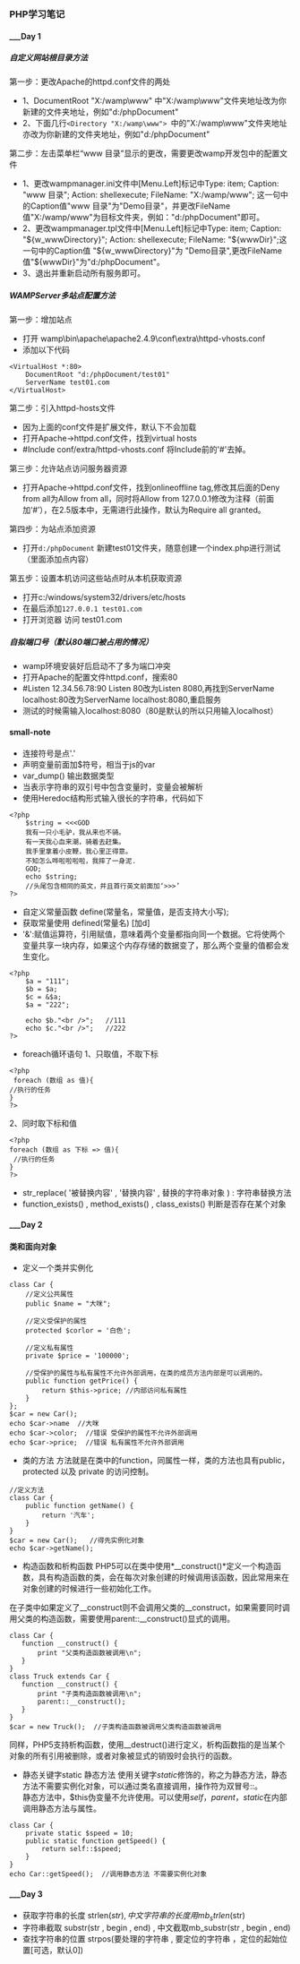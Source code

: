 ### PHP学习笔记
#### ___**Day 1**
##### 自定义网站根目录方法
第一步：更改Apache的httpd.conf文件的两处   

- 1、DocumentRoot "X:/wamp\www" 中"X:/wamp\www"文件夹地址改为你新建的文件夹地址，例如"d:/phpDocument"
- 2、下面几行```<Directory "X:/wamp\www"> ```中的"X:/wamp\www"文件夹地址亦改为你新建的文件夹地址，例如"d:/phpDocument"  

第二步：左击菜单栏“www 目录”显示的更改，需要更改wamp开发包中的配置文件   

- 1、更改wampmanager.ini文件中[Menu.Left]标记中Type: item; Caption: "www 目录"; Action: shellexecute; FileName: "X:/wamp/www"; 这一句中的Caption值"www 目录"为"Demo目录"，并更改FileName值"X:/wamp/www"为目标文件夹，例如："d:/phpDocument"即可。
- 2、更改wampmanager.tpl文件中[Menu.Left]标记中Type: item; Caption: "${w_wwwDirectory}"; Action: shellexecute; FileName: "${wwwDir}";这一句中的Caption值 "${w_wwwDirectory}"为 "Demo目录",更改FileName值"${wwwDir}"为"d:/phpDocument"。
- 3、退出并重新启动所有服务即可。

##### WAMPServer多站点配置方法
第一步：增加站点    

- 打开 wamp\bin\apache\apache2.4.9\conf\extra\httpd-vhosts.conf
- 添加以下代码
```
<VirtualHost *:80>
    DocumentRoot "d:/phpDocument/test01"
    ServerName test01.com
</VirtualHost>
```
第二步：引入httpd-hosts文件    

- 因为上面的conf文件是扩展文件，默认下不会加载
-  打开Apache->httpd.conf文件，找到virtual hosts 
- #Include conf/extra/httpd-vhosts.conf 将Include前的'#'去掉。

第三步：允许站点访问服务器资源   

- 打开Apache->httpd.conf文件，找到onlineoffline tag,修改其后面的Deny from all为Allow from all，同时将Allow from 127.0.0.1修改为注释（前面加‘#’），在2.5版本中，无需进行此操作，默认为Require all granted。

第四步：为站点添加资源       
  
- 打开```d:/phpDocument``` 新建test01文件夹，随意创建一个index.php进行测试（里面添加点内容）

第五步：设置本机访问这些站点时从本机获取资源   

- 打开c:/windows/system32/drivers/etc/hosts
- 在最后添加```127.0.0.1 test01.com```
- 打开浏览器 访问 test01.com

##### 自拟端口号（默认80端口被占用的情况）
- wamp环境安装好后启动不了多为端口冲突
- 打开Apache的配置文件httpd.conf，搜索80
- #Listen 12.34.56.78:90   Listen 80改为Listen 8080,再找到ServerName localhost:80改为ServerName localhost:8080,重启服务
- 测试的时候需输入localhost:8080（80是默认的所以只用输入localhost）

#### small-note
- 连接符号是点'.'
- 声明变量前面加$符号，相当于js的var
- var_dump() 输出数据类型
- 当表示字符串的双引号中包含变量时，变量会被解析
- 使用Heredoc结构形式输入很长的字符串，代码如下
```
<?php
	$string = <<<GOD
	我有一只小毛驴，我从来也不骑。   
	有一天我心血来潮，骑着去赶集。   
	我手里拿着小皮鞭，我心里正得意。   
	不知怎么哗啦啦啦啦，我摔了一身泥.   
	GOD;
	echo $string;
	//头尾包含相同的英文，并且首行英文前面加‘>>>’
?>
```
- 自定义常量函数 define(常量名，常量值，是否支持大小写);
- 获取常量使用 defined(常量名)      [加d]
- '&':赋值运算符，引用赋值，意味着两个变量都指向同一个数据。它将使两个变量共享一块内存，如果这个内存存储的数据变了，那么两个变量的值都会发生变化。
```
<?php 
    $a = "111";
	$b = $a;
	$c = &$a;
	$a = "222";
	
	echo $b."<br />";   //111
	echo $c."<br />";   //222
?>
```
- foreach循环语句
1、只取值，不取下标
```
<?php
 foreach (数组 as 值){
//执行的任务
}
?>
```
2、同时取下标和值
```
<?php
foreach (数组 as 下标 => 值){
 //执行的任务
}
?>
```
- str_replace( '被替换内容' , '替换内容' , 替换的字符串对象 ) : 字符串替换方法
- function_exists() , method_exists() , class_exists()  判断是否存在某个对象

#### ___**Day 2**
#### 类和面向对象
- 定义一个类并实例化
```
class Car {
	//定义公共属性
	public $name = "大咪";
	
	//定义受保护的属性
    protected $corlor = '白色';
    
    //定义私有属性
    private $price = '100000';

	//受保护的属性与私有属性不允许外部调用，在类的成员方法内部是可以调用的。
	public function getPrice() {
        return $this->price; //内部访问私有属性
​    }
};
$car = new Car();
echo $car->name  //大咪
echo $car->color;  //错误 受保护的属性不允许外部调用
echo $car->price;  //错误 私有属性不允许外部调用
```

- 类的方法
方法就是在类中的function，同属性一样，类的方法也具有public，protected 以及 private 的访问控制。
```
//定义方法
class Car {
    public function getName() {
        return '汽车';
    }
}
$car = new Car();   //得先实例化对象
echo $car->getName();
```
- 构造函数和析构函数
PHP5可以在类中使用*__construct()*定义一个构造函数，具有构造函数的类，会在每次对象创建的时候调用该函数，因此常用来在对象创建的时候进行一些初始化工作。   

在子类中如果定义了__construct则不会调用父类的__construct，如果需要同时调用父类的构造函数，需要使用parent::__construct()显式的调用。
```
class Car {
   function __construct() {
       print "父类构造函数被调用\n";
   }
}
class Truck extends Car {
   function __construct() {
       print "子类构造函数被调用\n";
       parent::__construct();
   }
}
$car = new Truck();  //子类构造函数被调用父类构造函数被调用
```
同样，PHP5支持析构函数，使用__destruct()进行定义，析构函数指的是当某个对象的所有引用被删除，或者对象被显式的销毁时会执行的函数。

- 静态关键字static 静态方法
使用关键字*static*修饰的，称之为静态方法，静态方法不需要实例化对象，可以通过类名直接调用，操作符为双冒号::。     
静态方法中，$this伪变量不允许使用。可以使用*self*，*parent*，*static*在内部调用静态方法与属性。
```
class Car {
    private static $speed = 10;
    public static function getSpeed() {
        return self::$speed;
    }
}
echo Car::getSpeed();  //调用静态方法 不需要实例化对象 
```

#### ___**Day 3**
- 获取字符串的长度 strlen($str) , 中文字符串的长度用mb_strlen($str) 
- 字符串截取 substr(str , begin , end) , 中文截取mb_substr(str , begin , end)
- 查找字符串的位置 strpos(要处理的字符串 , 要定位的字符串 ，定位的起始位置[可选，默认0])

